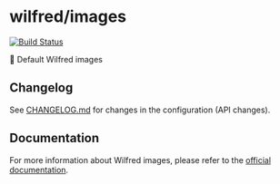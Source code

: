 # wilfred/images

[![Build Status](https://travis-ci.com/wilfred-dev/images.svg?branch=master)](https://travis-ci.com/wilfred-dev/images)

🐳 Default Wilfred images

## Changelog

See [CHANGELOG.md](CHANGELOG.md) for changes in the configuration (API changes).

## Documentation

For more information about Wilfred images, please refer to the [official documentation](https://docs.wilfredproject.org/en/latest/images/).
